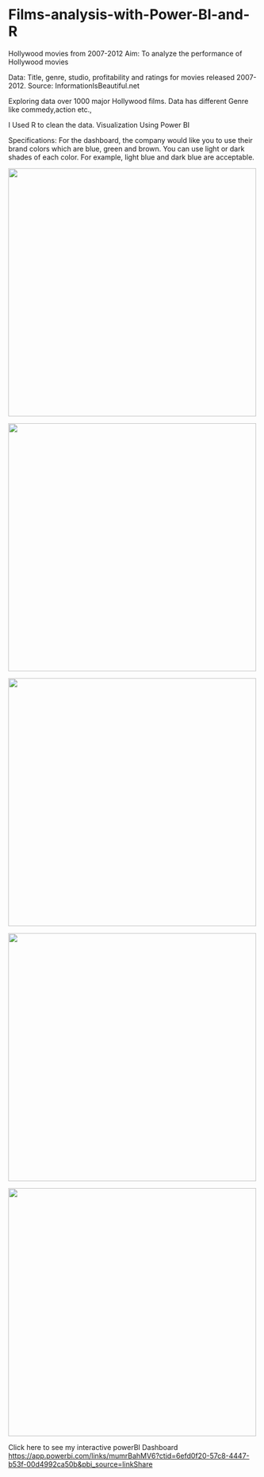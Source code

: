# Films-analysis-with-Power-BI-and-R
Hollywood movies from 2007-2012
Aim: To analyze the performance of Hollywood movies

Data: Title, genre, studio, profitability and ratings for movies released 2007-2012. Source: InformationIsBeautiful.net

Exploring data over 1000 major Hollywood films. Data has different Genre like commedy,action etc.,

I Used R to clean the data. Visualization Using Power BI

Specifications: For the dashboard, the company would like you to use their brand colors which are blue, green and brown. You can use light or dark shades of each color. For example, light blue and dark blue are acceptable.


<p align="left" style="margin-bottom: 0px !important;">
<img width="500" src="https://user-images.githubusercontent.com/130657140/232070123-8d738d60-30cb-4c9e-84e8-248c98388473.PNG">
</p>

<p align="left" style="margin-bottom: 0px !important;">
<img width="500" src="https://user-images.githubusercontent.com/130657140/232070320-5c3b5329-db16-4b52-92dc-21e6d0e74a66.PNG">
</p>

<p align="left" style="margin-bottom: 0px !important;">
<img width="500" src="https://user-images.githubusercontent.com/130657140/232070326-9ffdd200-d347-4544-889c-5eb866494aa1.PNG">
</p>

<p align="left" style="margin-bottom: 0px !important;">
<img width="500" src="https://user-images.githubusercontent.com/130657140/232070331-ad60cd1a-befd-41b0-ac1b-900a83049812.PNG">
</p>

<p align="left" style="margin-bottom: 0px !important;">
<img width="500" src="https://user-images.githubusercontent.com/130657140/232070329-a125961b-b19f-4b0f-b803-cc76e418012b.PNG">
</p>

Click here to see my interactive powerBI Dashboard
https://app.powerbi.com/links/mumrBahMV6?ctid=6efd0f20-57c8-4447-b53f-00d4992ca50b&pbi_source=linkShare
